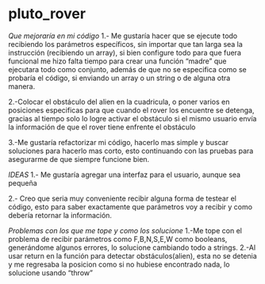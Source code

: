 # pluto_rover

*Que mejoraría en mi código*
1.- Me gustaría hacer que se ejecute todo recibiendo los parámetros específicos, sin importar que tan larga sea la instrucción (recibiendo un array), si bien configure todo para que fuera funcional me hizo falta tiempo para crear una función “madre” que ejecutara todo como conjunto, además de que no se especifica como se probaría el código, si enviando un array o un string o de alguna otra manera.

2.-Colocar el obstáculo del alien en la cuadricula, o poner varios en posiciones especificas para que cuando el rover los encuentre se detenga, gracias al tiempo solo lo logre activar el obstáculo si el mismo usuario envía la información de que el rover tiene enfrente el obstáculo

3.-Me gustaría refactorizar mi código, hacerlo mas simple y buscar soluciones para hacerlo mas corto, esto continuando con las pruebas para asegurarme de que siempre funcione bien.

*IDEAS*
1.- Me gustaría agregar una interfaz para el usuario, aunque sea pequeña

2.- Creo que seria muy conveniente recibir alguna forma de testear el código, esto para saber exactamente que parámetros voy a recibir y como debería retornar la información.

*Problemas con los que me tope y como los solucione*
1.-Me tope con el problema de recibir parámetros como F,B,N,S,E,W como booleans, generándome algunos errores, lo solucione cambiando todo a strings.
2.-Al usar return en la función para detectar obstáculos(alien), esta no se detenia y me regresaba la posicion como si no hubiese encontrado nada, lo solucione usando “throw”
